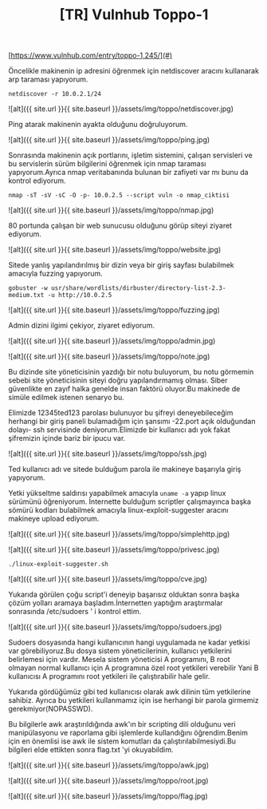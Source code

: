 ﻿---
title : "[TR] Vulnhub Toppo-1"
search : true

categories:
    -pentest
    
---

[https://www.vulnhub.com/entry/toppo-1,245/](#)

Öncelikle makinenin ip adresini öğrenmek için netdiscover aracını kullanarak arp taraması yapıyorum.
```
netdiscover -r 10.0.2.1/24
```

![alt]({{ site.url }}{{ site.baseurl }}/assets/img/toppo/netdiscover.jpg)

Ping atarak makinenin ayakta olduğunu doğruluyorum.

![alt]({{ site.url }}{{ site.baseurl }}/assets/img/toppo/ping.jpg)

Sonrasında makinenin açık portlarını, işletim sistemini, çalışan servisleri ve bu servislerin sürüm bilgilerini öğrenmek için nmap taraması yapıyorum.Ayrıca nmap veritabanında bulunan bir zafiyeti var mı bunu da kontrol ediyorum.

```
nmap -sT -sV -sC -O -p- 10.0.2.5 --script vuln -o nmap_ciktisi
```
![alt]({{ site.url }}{{ site.baseurl }}/assets/img/toppo/nmap.jpg)

80 portunda çalışan bir web sunucusu olduğunu görüp siteyi ziyaret ediyorum.

![alt]({{ site.url }}{{ site.baseurl }}/assets/img/toppo/website.jpg)

Sitede yanlış yapılandırılmış bir dizin veya bir giriş sayfası bulabilmek amacıyla fuzzing yapıyorum.

```
gobuster -w usr/share/wordlists/dirbuster/directory-list-2.3-medium.txt -u http://10.0.2.5
```
![alt]({{ site.url }}{{ site.baseurl }}/assets/img/toppo/fuzzing.jpg)

Admin dizini ilgimi çekiyor, ziyaret ediyorum.

![alt]({{ site.url }}{{ site.baseurl }}/assets/img/toppo/admin.jpg)

![alt]({{ site.url }}{{ site.baseurl }}/assets/img/toppo/note.jpg)

Bu dizinde site yöneticisinin yazdığı bir notu buluyorum, bu notu görmemin sebebi site yöneticisinin siteyi doğru yapılandırmamış olması. Siber güvenlikte en zayıf halka genelde insan faktörü oluyor.Bu makinede de simüle edilmek istenen senaryo bu.

Elimizde 12345ted123 parolası bulunuyor bu şifreyi deneyebileceğim herhangi bir giriş paneli bulamadığım için şansımı -22.port açık olduğundan dolayı- ssh servisinde deniyorum.Elimizde bir kullanıcı adı yok fakat şifremizin içinde bariz bir ipucu var.

![alt]({{ site.url }}{{ site.baseurl }}/assets/img/toppo/ssh.jpg)

Ted kullanıcı adı ve sitede bulduğum parola ile makineye başarıyla giriş yapıyorum.

Yetki yükseltme saldırısı yapabilmek amacıyla ```uname -a``` yapıp linux sürümünü öğreniyorum. İnternette bulduğum scriptler çalışmayınca başka sömürü kodları bulabilmek amacıyla linux-exploit-suggester aracını makineye upload ediyorum.

![alt]({{ site.url }}{{ site.baseurl }}/assets/img/toppo/simplehttp.jpg)

![alt]({{ site.url }}{{ site.baseurl }}/assets/img/toppo/privesc.jpg)

```
./linux-exploit-suggester.sh
```

![alt]({{ site.url }}{{ site.baseurl }}/assets/img/toppo/cve.jpg)

Yukarıda görülen çoğu script'i deneyip başarısız olduktan sonra başka çözüm yolları aramaya başladım.İnternetten yaptığım araştırmalar sonrasında /etc/sudoers ' i kontrol ettim.

 ![alt]({{ site.url }}{{ site.baseurl }}/assets/img/toppo/sudoers.jpg)
 
 Sudoers dosyasında hangi kullanıcının hangi uygulamada ne kadar yetkisi var görebiliyoruz.Bu dosya sistem yöneticilerinin, kullanıcı yetkilerini belirlemesi için vardır. Mesela sistem yöneticisi A programını, B root olmayan normal kullanıcı için A programına özel root yetkileri verebilir Yani B kullanıcısı A programını root yetkileri ile çalıştırabilir hale gelir. 
 
 Yukarıda gördüğümüz gibi ted kullanıcısı olarak awk dilinin tüm yetkilerine sahibiz. Ayrıca bu yetkileri kullanmamız için ise herhangi bir parola girmemiz gerekmiyor(NOPASSWD).
 
 Bu bilgilerle awk araştırıldığında awk'ın bir scripting dili olduğunu veri manipülasyonu ve raporlama gibi işlemlerde kullandığını öğrendim.Benim için en önemlisi ise awk ile sistem komutları da çalıştırılabilmesiydi.Bu bilgileri elde ettikten sonra flag.txt 'yi okuyabildim.
 
![alt]({{ site.url }}{{ site.baseurl }}/assets/img/toppo/awk.jpg)
  
![alt]({{ site.url }}{{ site.baseurl }}/assets/img/toppo/root.jpg)

![alt]({{ site.url }}{{ site.baseurl }}/assets/img/toppo/flag.jpg)














